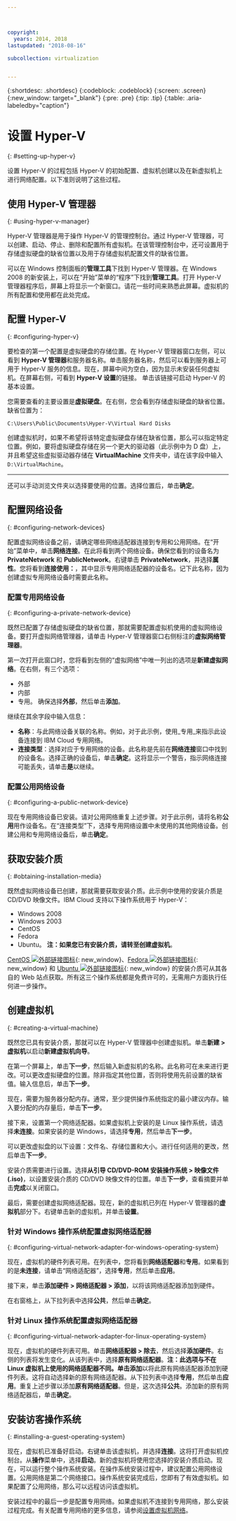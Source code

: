 ```yaml
---



copyright:
  years: 2014, 2018
lastupdated: "2018-08-16"

subcollection: virtualization


---
```


{:shortdesc: .shortdesc}
{:codeblock: .codeblock}
{:screen: .screen}
{:new_window: target="_blank"}
{:pre: .pre}
{:tip: .tip}
{:table: .aria-labeledby="caption"}

# 设置 Hyper-V
{: #setting-up-hyper-v}

设置 Hyper-V 的过程包括 Hyper-V 的初始配置、虚拟机创建以及在新虚拟机上进行网络配置。以下准则说明了这些过程。

## 使用 Hyper-V 管理器
{: #using-hyper-v-manager}

Hyper-V 管理器是用于操作 Hyper-V 的管理控制台。通过 Hyper-V 管理器，可以创建、启动、停止、删除和配置所有虚拟机。在该管理控制台中，还可设置用于存储虚拟硬盘的缺省位置以及用于存储虚拟机配置文件的缺省位置。

可以在 Windows 控制面板的**管理工具**下找到 Hyper-V 管理器。在 Windows 2008 的新安装上，可以在“开始”菜单的“程序”下找到**管理工具**。打开 Hyper-V 管理器程序后，屏幕上将显示一个新窗口。请花一些时间来熟悉此屏幕。虚拟机的所有配置和使用都在此处完成。

## 配置 Hyper-V
{: #configuring-hyper-v}

要检查的第一个配置是虚拟硬盘的存储位置。在 Hyper-V 管理器窗口左侧，可以看到 **Hyper-V 管理器**和服务器名称。单击服务器名称，然后可以看到服务器上可用于 Hyper-V 服务的信息。现在，屏幕中间为空白，因为显示未安装任何虚拟机。在屏幕右侧，可看到 **Hyper-V 设置**的链接。 单击该链接可启动 Hyper-V 的基本设置。

您需要查看的主要设置是**虚拟硬盘**。在右侧，您会看到存储虚拟硬盘的缺省位置。缺省位置为：

`C:\Users\Public\Documents\Hyper-V\Virtual Hard Disks`

创建虚拟机时，如果不希望将该特定虚拟硬盘存储在缺省位置，那么可以指定特定位置。例如，要将虚拟硬盘存储在另一个更大的驱动器（此示例中为 D 盘）上，并且希望这些虚拟驱动器存储在 **VirtualMachine** 文件夹中，请在该字段中输入 `D:\VirtualMachine`。

****

还可以手动浏览文件夹以选择要使用的位置。选择位置后，单击**确定**。

## 配置网络设备
{: #configuring-network-devices}

配置虚拟网络设备之前，请确定哪些网络适配器连接到专用和公用网络。在“开始”菜单中，单击**网络连接**。在此将看到两个网络设备。确保您看到的设备名为 **PrivateNetwork** 和 **PublicNetwork**。右键单击 **PrivateNetwork**，并选择**属性**。您将看到**连接使用：**，其中显示专用网络适配器的设备名。记下此名称，因为创建虚拟专用网络设备时需要此名称。

### 配置专用网络设备
{: #configuring-a-private-network-device}

既然已配置了存储虚拟硬盘的缺省位置，那就需要配置虚拟机使用的虚拟网络设备。要打开虚拟网络管理器，请单击 Hyper-V 管理器窗口右侧标注的**虚拟网络管理器**。

第一次打开此窗口时，您将看到左侧的“虚拟网络”中唯一列出的选项是**新建虚拟网络**。在右侧，有三个选项：
* 外部
* 内部
* 专用。
确保选择**外部**，然后单击**添加**。

继续在其余字段中输入信息：
* **名称**：与此网络设备关联的名称。例如，对于此示例，使用_专用_来指示此设备连接到 IBM Cloud 专用网络。
* **连接类型**：选择对应于专用网络的设备。此名称是先前在**网络连接**窗口中找到的设备名。选择正确的设备后，单击**确定**。这将显示一个警告，指示网络连接可能丢失，请单击**是**以继续。

### 配置公用网络设备
{: #configuring-a-public-network-device}

现在专用网络设备已安装。请对公用网络重复上述步骤。对于此示例，请将名称**公用**用作设备名。在“连接类型”下，选择专用网络设置中未使用的其他网络设备。创建公用和专用网络设备后，单击**确定**。

## 获取安装介质
{: #obtaining-installation-media}

既然虚拟网络设备已创建，那就需要获取安装介质。此示例中使用的安装介质是 CD/DVD 映像文件。IBM Cloud 支持以下操作系统用于 Hyper-V：
* Windows 2008
* Windows 2003
* CentOS
* Fedora
* Ubuntu。
**注：**如果您已有安装介质，请转至**创建虚拟机**。

[CentOS ![外部链接图标](../../icons/launch-glyph.svg "外部链接图标")](http://centos.org){: new_window}、[Fedora ![外部链接图标](../../icons/launch-glyph.svg "外部链接图标")](http://fedoraproject.org/){: new_window} 和 [Ubuntu ![外部链接图标](../../icons/launch-glyph.svg "外部链接图标")](http://www.ubuntu.com/){: new_window} 的安装介质可从其各自的 Web 站点获取。所有这三个操作系统都是免费许可的，无需用户方面执行任何进一步操作。

## 创建虚拟机
{: #creating-a-virtual-machine}

既然您已具有安装介质，那就可以在 Hyper-V 管理器中创建虚拟机。单击**新建 > 虚拟机**以启动**新建虚拟机向导**。

在第一个屏幕上，单击**下一步**，然后输入新虚拟机的名称。此名称可在未来进行更改。可以更改虚拟硬盘的位置。除非指定其他位置，否则将使用先前设置的缺省值。输入信息后，单击**下一步**。

现在，需要为服务器分配内存。通常，至少提供操作系统指定的最小建议内存。输入要分配的内存量后，单击**下一步**。

接下来，设置第一个网络适配器。如果虚拟机上安装的是 Linux 操作系统，请选择**未连接**。如果安装的是 Windows，请选择**专用**，然后单击**下一步**。

可以更改虚拟盘的以下设置：文件名、存储位置和大小。进行任何适用的更改，然后单击**下一步**。

安装介质需要进行设置。选择**从引导 CD/DVD-ROM 安装操作系统 > 映像文件 (.iso)**，以设置安装介质的 CD/DVD 映像文件的位置。单击**下一步**，查看摘要并单击**完成**以关闭窗口。

最后，需要创建虚拟网络适配器。现在，新的虚拟机已列在 Hyper-V 管理器的**虚拟机**部分下。右键单击新的虚拟机，并单击**设置**。

### 针对 Windows 操作系统配置虚拟网络适配器
{: #configuring-virtual-network-adapter-for-windows-operating-system}

现在，虚拟机的硬件列表可用。在列表中，您将看到**网络适配器**和**专用**。如果看到的是**未连接**，请单击“网络适配器”，选择**专用**，然后单击**应用**。

接下来，单击**添加硬件 > 网络适配器 > 添加**，以将该网络适配器添加到硬件。

在右窗格上，从下拉列表中选择**公共**，然后单击**确定**。

### 针对 Linux 操作系统配置虚拟网络适配器
{: #configuring-virtual-network-adapter-for-linux-operating-system}

现在，虚拟机的硬件列表可用。单击**网络适配器 > 除去**，然后选择**添加硬件**。右侧的列表将发生变化。从该列表中，选择**原有网络适配器**。**注：**此选项与不在 Linux 虚拟机上使用的网络适配器不同。单击**添加**以将此原有网络适配器添加到硬件列表。这将自动选择新的原有网络适配器。从下拉列表中选择**专用**，然后单击**应用**。重复上述步骤以添加**原有网络适配器**。但是，这次选择**公共**。添加新的原有网络适配器后，单击**确定**。

## 安装访客操作系统
{: #installing-a-guest-operating-system}

现在，虚拟机已准备好启动。右键单击该虚拟机，并选择**连接**。这将打开虚拟机控制台。从**操作**菜单中，选择**启动**。新的虚拟机将使用您选择的安装介质启动。现在，可以运行整个操作系统安装。在操作系统安装过程中，建议配置公用网络设置。公用网络是第二个网络接口。操作系统安装完成后，您即有了有效虚拟机。如果配置了公用网络，那么可以远程访问该虚拟机。

安装过程中的最后一步是配置专用网络。如果虚拟机不连接到专用网络，那么安装过程完成。有关配置专用网络的更多信息，请参阅[设置虚拟机网络](/docs/infrastructure/virtualization?topic=Virtualization-setting-up-a-virtual-machine-network)。
